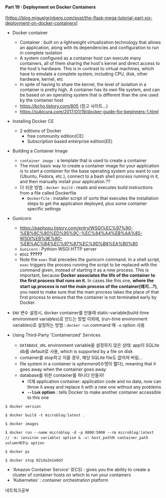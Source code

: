 #### Part 19 : Deployment on Docker Containers

[https://blog.miguelgrinberg.com/post/the-flask-mega-tutorial-part-xix-deployment-on-docker-containers]

* Docker container
  * Container : built on a lightweight virtualization technology that allows an application, along with its dependencies and configuration to run in complete isolation
  * A system configured as a container host can execute many containers, all of them sharing the host's kernel and direct access to the host's hardware. This is in contrast to virtual machines, which have to emulate a complete system, including CPU, disk, other hardware, kernel, etc
  * In spite of having to share the kernel, the level of isolation in a container is pretty high. A container has its own file system, and can be based on an operating system that is different than the one used by the container host
  * https://bcho.tistory.com/805 (참고 사이트...)
  * https://subicura.com/2017/01/19/docker-guide-for-beginners-1.html



* Installing Docker CE
  * 2 editions of Docker
    * free community edition(CE)
    * Subscription based enterprise edition(EE)



* Building a Container Image
  * `container image` : a template that is used to create a container
  * The most basic way to create a container image for your application is to start a container for the base operating system you want to use (Ubuntu, Fedora, etc.), connect to a bash shell process running in it, and then manually install your application ??
  * 더 쉬운 방법 : `docker build` : reads and executes build instructions from a file called Dockerfile
    * `Dockerfile` : installer script of sorts that executes the installation steps to get the application deployed, plus some container specific settings



* Gunicorn
  * https://paphopu.tistory.com/entry/WSGI%EC%97%90-%EB%8C%80%ED%95%9C-%EC%84%A4%EB%AA%85-WSGI%EB%9E%80-%EB%AC%B4%EC%97%87%EC%9D%B8%EA%B0%80
  * `Gunicorn` : Pythion WSGI HTTP server
  * `WSGI` **?????**
  * Note the `exec` that precedes the gunicorn command. In a shell script, `exec` triggers the process running the script to be replaced with the command given, instead of starting it as a new process. This is important, because **Docker associates the life of the container to the first process that runs on it.** In cases like this one, **where the start up process is not the main process of the container(왜지...?)**, you need to make sure that the main process takes the place of that first process to ensure that the container is not terminated early by Docker.
* `ENV` 변수 설정시, docker container를 만들때 static-variable(build-time environment variables)로 만드는 방법 이외에, (run-time environment variables)로 설정하는 방법 : `docker run` command 때 `-e` option 사용



* Using Third-Party 'Containerized' Services
  * `DATABASE_URL` environment variable을 설정하지 않은 상태: app이 SQLite db를 default로 사용, which is supported by a file on disk
  * container를 stop하고 지울 경우, 해당 SQLite file도 없어져 버림...
  * file system in a container is *ephemeral*(수명이 짧다), meaning that it goes away when the container goes away
  * database를 위한 container를 하나더 만들자! 
    * 이제 application container: application code and no data, now can throw it away and replace it with a new one without any problems
    * **`--link` option** : tells Docker to make another container accessible to this one

```
$ docker version

$ docker build -t microblog:latest .

$ docker images

$ docker run --name microblog -d -p 8000:5000 --rm microblog:latest
// -e: (environ variable) option & -v: host_path와 container_path volumn해주는 option

$ docker ps

$ docker stop 021da2e1e0d3
```



* 'Amazon Container Service' (ECS) : gives you the ability to create a cluster of container hosts on which to run your containers
* 'Kubernetes' : container orchestration platform

네트워크공부